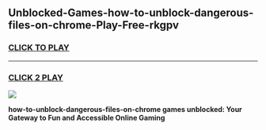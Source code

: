 
## Unblocked-Games-how-to-unblock-dangerous-files-on-chrome-Play-Free-rkgpv
<h3>
<a href="https://premium76.site?title=how-to-unblock-dangerous-files-on-chrome&ref=23A">CLICK TO PLAY</a></h3>
<hr>

<h3>
<a href="https://premium76.site?title=how-to-unblock-dangerous-files-on-chrome&ref=23A">CLICK 2 PLAY</a>
  
</h3>

<a href="https://premium76.site?title=how-to-unblock-dangerous-files-on-chrome&ref=23A"><img src="https://clearcache.store/games.png"></a>


**how-to-unblock-dangerous-files-on-chrome games unblocked: Your Gateway to Fun and Accessible Online Gaming**
